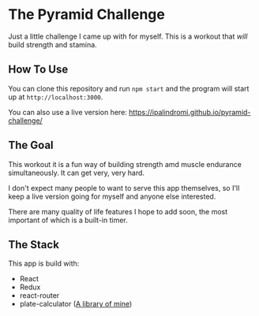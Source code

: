 # The Pyramid Challenge
Just a little challenge I came up with for myself. This is a workout that _will_ build strength and stamina. 
## How To Use
You can clone this repository and run `npm start` and the program will start up at 
`http://localhost:3000`.

You can also use a live version here: https://ipalindromi.github.io/pyramid-challenge/

## The Goal
This workout it is a fun way of building strength amd muscle endurance simultaneously. It can get very, very hard. 

I don't expect many people to want to serve this app themselves, so I'll keep a live version going for myself and 
anyone else interested. 

There are many quality of life features I hope to add soon, the most important of which is a built-in timer.

## The Stack
This app is build with:
- React
- Redux
- react-router
- plate-calculator ([A library of mine](https://github.com/ipalindromi/plate-calculator))
